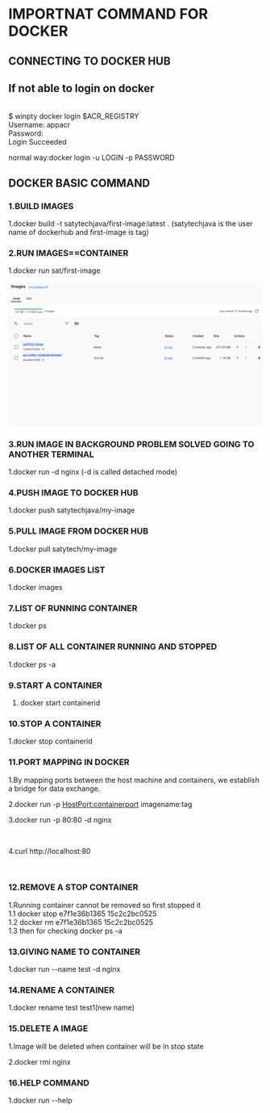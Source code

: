 # IMPORTNAT COMMAND FOR DOCKER

## CONNECTING TO DOCKER HUB

## If not able to login on docker

<br>
$ winpty docker login $ACR_REGISTRY
<br>
Username: appacr
<br>
Password:
<br>
Login Succeeded
<br>

normal way:docker login -u LOGIN -p PASSWORD

## DOCKER BASIC COMMAND

### 1.BUILD IMAGES

1.docker build -t satytechjava/first-image:latest .
  (satytechjava is the user name of dockerhub and first-image is tag)

### 2.RUN IMAGES==CONTAINER

1.docker run sat/first-image

![image will also be present in desktop](allimage/image10.png)

### 3.RUN IMAGE IN BACKGROUND PROBLEM SOLVED GOING TO ANOTHER TERMINAL

1.docker run -d nginx   (-d is called detached mode)


### 4.PUSH IMAGE TO DOCKER HUB

1.docker push satytechjava/my-image

### 5.PULL IMAGE FROM DOCKER HUB

1.docker pull satytech/my-image

### 6.DOCKER IMAGES LIST

1.docker images

### 7.LIST OF RUNNING CONTAINER

1.docker ps

### 8.LIST OF ALL CONTAINER RUNNING AND STOPPED

1.docker ps -a

### 9.START A CONTAINER

1. docker start containerid

### 10.STOP A CONTAINER

1.docker stop containerid

### 11.PORT MAPPING IN DOCKER

1.By mapping ports between the host machine and containers, we establish a bridge for data          exchange. 
<br>

2.docker run -p <HostPort:containerport> imagename:tag 
<br>

3.docker run -p 80:80 -d nginx

<br>

4.curl http://localhost:80

<br>

### 12.REMOVE A STOP CONTAINER

1.Running container cannot be removed so first stopped it 
<br>
  1.1 docker stop e7f1e36b1365 15c2c2bc0525
<br>
  1.2 docker rm e7f1e36b1365 15c2c2bc0525
<br>
  1.3 then for checking docker ps -a
<br>

### 13.GIVING NAME TO CONTAINER

1.docker run --name test -d nginx

### 14.RENAME A CONTAINER

1.docker rename test test1(new name)

### 15.DELETE A IMAGE

1.Image will be deleted when container will be in stop state

2.docker rmi nginx

### 16.HELP COMMAND

1.docker run --help

